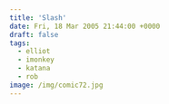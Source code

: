```yaml
---
title: 'Slash'
date: Fri, 18 Mar 2005 21:44:00 +0000
draft: false
tags:
  - elliot
  - imonkey
  - katana
  - rob
image: /img/comic72.jpg
---
```


